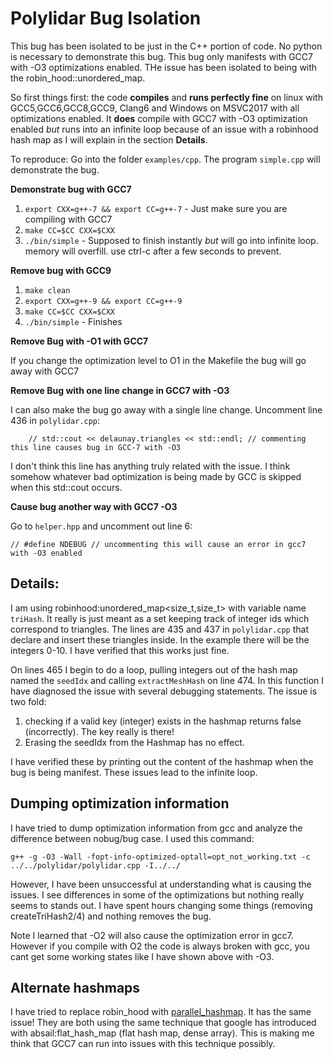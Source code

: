 # Polylidar Bug Isolation

This bug has been isolated to be just in the C++ portion of code. No python is necessary to demonstrate this bug.
This bug only manifests with GCC7 with -O3 optimizations enabled. THe issue has been isolated to being with the robin_hood::unordered_map.

So first things first: the code **compiles** and **runs perfectly fine** on linux with GCC5,GCC6,GCC8,GCC9, Clang6 and Windows on MSVC2017 with all optimizations enabled. It **does** compile with GCC7 with -O3 optimization enabled *but* runs into an infinite loop because of an issue with a robinhood hash map as I will explain in the section **Details**.

To reproduce: Go into the folder `examples/cpp`. The program `simple.cpp` will demonstrate the bug.

**Demonstrate bug with GCC7**

1. `export CXX=g++-7 && export CC=g++-7` - Just make sure you are compiling with GCC7
2. `make CC=$CC CXX=$CXX`
3. `./bin/simple` - Supposed to finish instantly *but* will go into infinite loop. memory will overfill. use ctrl-c after a few seconds to prevent.

**Remove bug with GCC9**

1. `make clean`
2. `export CXX=g++-9 && export CC=g++-9`
3. `make CC=$CC CXX=$CXX`
4. `./bin/simple` - Finishes

**Remove Bug with -O1 with GCC7**

If you change the optimization level to O1 in the Makefile the bug will go away with GCC7


**Remove Bug with one line change in GCC7 with -O3**

I can also make the bug go away with a single line change. Uncomment line 436 in `polylidar.cpp`:
```
    // std::cout << delaunay.triangles << std::endl; // commenting this line causes bug in GCC-7 with -O3
```
I don't think this line has anything truly related with the issue. I think somehow whatever bad optimization is being made by GCC is skipped when this std::cout occurs. 

**Cause bug another way with GCC7 -O3**

Go to ``helper.hpp`` and uncomment out line 6:
```
// #define NDEBUG // uncommenting this will cause an error in gcc7 with -O3 enabled
```


## Details:

I am using robinhood:unordered_map<size_t,size_t> with variable name `triHash`. It really is just meant as a set keeping track of integer ids which correspond to triangles.  The lines are 435 and 437 in `polylidar.cpp` that declare and insert these triangles inside.  In the example there will be the integers 0-10. I have verified that this works just fine.

On lines 465 I begin to do a loop, pulling integers out of the hash map named the `seedIdx` and calling `extractMeshHash` on line 474. In this function I have diagnosed the issue with several debugging statements.  The issue is two fold:

1. checking if a valid key (integer) exists in the hashmap returns false (incorrectly). The key really is there!
2. Erasing the seedIdx from the Hashmap has no effect.

I have verified these by printing out the content of the hashmap when the bug is being manifest. These issues lead to the infinite loop.


## Dumping optimization information

I have tried to dump optimization information from gcc and analyze the difference between nobug/bug case. I used this command:

`g++ -g -O3 -Wall -fopt-info-optimized-optall=opt_not_working.txt -c ../../polylidar/polylidar.cpp -I../../`

However, I have been unsuccessful at understanding what is causing the issues. I see differences in some of the optimizations but nothing really seems to stands out. I have spent hours changing some things (removing createTriHash2/4) and nothing removes the bug.

Note I learned that -O2 will also cause the optimization error in gcc7. However if you compile with O2 the code is always broken with gcc, you cant get some working states like I have shown above with -O3.

## Alternate hashmaps

I have tried to replace robin_hood with [parallel_hashmap](https://github.com/greg7mdp/parallel-hashmap). It has the same issue! They are both using the same technique that google has introduced with absail:flat_hash_map (flat hash map, dense array). 
This is making me think that GCC7 can run into issues with this technique possibly.









